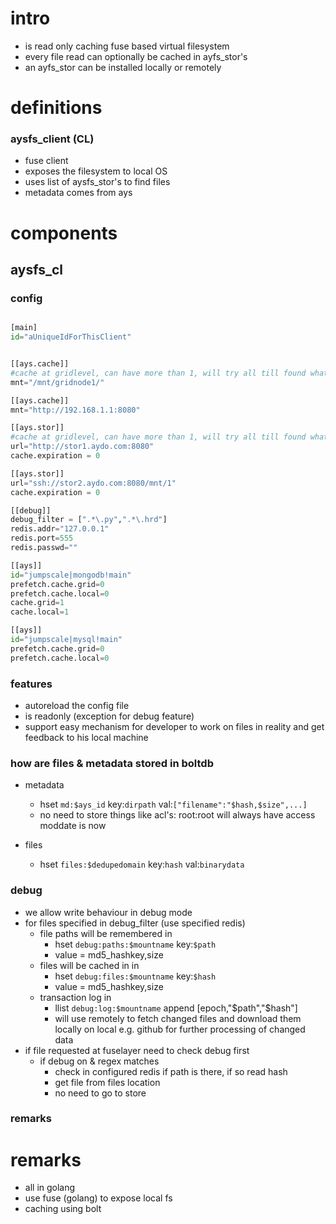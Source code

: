 # intro

- is read only caching fuse based virtual filesystem
- every file read can optionally be cached in ayfs_stor's
- an ayfs_stor can be installed locally or remotely

# definitions


### aysfs_client (CL)

* fuse client
* exposes the filesystem to local OS
* uses list of aysfs_stor's to find files 
* metadata comes from ays


# components

## aysfs_cl

### config

```python

[main]
id="aUniqueIdForThisClient"


[[ays.cache]]
#cache at gridlevel, can have more than 1, will try all till found what it needs
mnt="/mnt/gridnode1/"

[[ays.cache]]
mnt="http://192.168.1.1:8080"

[[ays.stor]]
#cache at gridlevel, can have more than 1, will try all till found what it needs
url="http://stor1.aydo.com:8080"
cache.expiration = 0

[[ays.stor]]
url="ssh://stor2.aydo.com:8080/mnt/1"
cache.expiration = 0

[[debug]]
debug_filter = [".*\.py",".*\.hrd"]
redis.addr="127.0.0.1"
redis.port=555
redis.passwd=""

[[ays]]
id="jumpscale|mongodb!main"
prefetch.cache.grid=0
prefetch.cache.local=0
cache.grid=1
cache.local=1

[[ays]]
id="jumpscale|mysql!main"
prefetch.cache.grid=0
prefetch.cache.local=0

```

### features

- autoreload the config file
- is readonly (exception for debug feature)
- support easy mechanism for developer to work on files in reality and get feedback to his local machine

### how are files & metadata stored in boltdb

- metadata
    - hset `md:$ays_id` key:`dirpath` val:`["filename":"$hash,$size",...]`
    - no need to store things like acl's: root:root will always have access moddate is now

- files
    - hset `files:$dedupedomain` key:`hash` val:`binarydata`  


### debug

- we allow write behaviour in debug mode
- for files specified in debug_filter (use specified redis)
    - file paths will be remembered in 
        - hset `debug:paths:$mountname` key:`$path` 
        - value = md5_hashkey,size
    - files will be cached in in 
        - hset `debug:files:$mountname` key:`$hash` 
        - value = md5_hashkey,size
    - transaction log in
        - llist `debug:log:$mountname` append [epoch,"$path","$hash"]
        - will use remotely to fetch changed files and download them locally on local e.g. github for further processing of changed data
- if file requested at fuselayer need to check debug first
    - if debug on & regex matches
        - check in configured redis if path is there, if so read hash
        - get file from files location
        - no need to go to store

### remarks


# remarks
- all in golang
- use fuse (golang) to expose local fs
- caching using bolt
